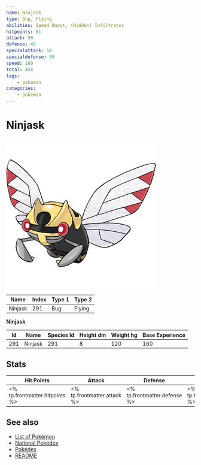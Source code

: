 ```yaml
---
name: Ninjask
type: Bug, Flying
abilities: Speed Boost, (Hidden) Infiltrator
hitpoints: 61
attack: 90
defense: 45
specialattack: 50
specialdefense: 50
speed: 160
total: 456
tags:
    - pokemon
categories:
    - pokemon
---
```


# Ninjask


![Ninjask](images/291.png)

| **Name** | **Index** | **Type 1** | **Type 2** |
|----|----|----|----|
| Ninjask | 291 | Bug | Flying  |

**Ninjask** 




| **Id** | **Name** | **Species Id** | **Height dm** | **Weight hg** | **Base Experience** |
|--------|----------|----------------|------------|------------|---------------------|
| 291 | Ninjask | 291 | 8 | 120 | 160 |



## Stats

| **Hit Points** | **Attack** | **Defense** | **Special Attack** | **Special Defense** | **Speed** | **Total** |
|----------------|------------|-------------|--------------------|---------------------|-----------|-----------|
| <% tp.frontmatter.hitpoints %> | <% tp.frontmatter.attack %> | <% tp.frontmatter.defense %> | <% tp.frontmatter.specialattack %> | <% tp.frontmatter.specialdefense %> | <% tp.frontmatter.speed %> | <% tp.frontmatter.total %> |

## See also

- [List of Pokémon](../pokemon.md)
- [National Pokédex](../national_pokedex.md)
- [Pokédex](../pokedex.md)
- [README](../README.md)
